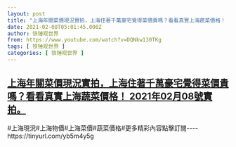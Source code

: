 ```yaml
---
layout: post
title: "上海年關菜價現況實拍，上海住著千萬豪宅覺得菜價貴嗎？看看真實上海蔬菜價格！ 2021年02月08號實拍。"
date: 2021-02-08T05:01:45.000Z
author: 铁锤观世界
from: https://www.youtube.com/watch?v=DQNkw130TKg
tags: [ 铁锤观世界 ]
categories: [ 铁锤观世界 ]
---
```

<!--1612760505000-->
[上海年關菜價現況實拍，上海住著千萬豪宅覺得菜價貴嗎？看看真實上海蔬菜價格！ 2021年02月08號實拍。](https://www.youtube.com/watch?v=DQNkw130TKg)
------

<div>
#上海現況#上海物價#上海菜價#蔬菜價格#更多精彩內容點擊訂閱----https://tinyurl.com/yb5m4y5g
</div>
